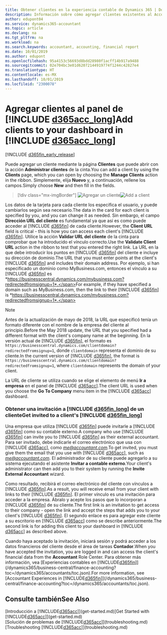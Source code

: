 ```yaml
---
title: Obtener clientes en la experiencia contable de Dynamics 365 | Documentos de Microsoft
description: Información sobre cómo agregar clientes existentes al Accountant Hub de Dynamics 365.
author: edupont04
ms.service: dynamics365-accountant
ms.topic: article
ms.devlang: na
ms.tgt_pltfrm: na
ms.workload: na
ms.search.keywords: accountant, accounting, financial report
ms.date: 10/01/2019
ms.author: edupont
ms.openlocfilehash: 95a4153c56693d8bdd28980f1acff14b917a9488
ms.sourcegitcommit: 02e704bc3e01d62072144919774f1244c42827e4
ms.translationtype: HT
ms.contentlocale: es-MX
ms.lasthandoff: 10/01/2019
ms.locfileid: "2300078"
---
```

# <a name="add-clients-to-your-dashboard-in-include-d365acc_longincludesd365acc_long_mdmd"></a><span data-ttu-id="b01bd-103">Agregar clientes al panel de [!INCLUDE [d365acc_long](includes/d365acc_long_md.md)]</span><span class="sxs-lookup"><span data-stu-id="b01bd-103">Add clients to your dashboard in [!INCLUDE [d365acc_long](includes/d365acc_long_md.md)]</span></span>
[!INCLUDE [d365fin_early_release](includes/d365fin_early_release.md.md)]

<span data-ttu-id="b01bd-104">Puede agregar un cliente mediante la página **Clientes** que puede abrir con la acción **Administrar clientes** de la cinta.</span><span class="sxs-lookup"><span data-stu-id="b01bd-104">You can add a client by using the **Clients** page, which you can open by choosing the **Manage Clients** action in the ribbon.</span></span> <span data-ttu-id="b01bd-105">Simplemente, elija **Nuevo** y, a continuación, rellene los campos.</span><span class="sxs-lookup"><span data-stu-id="b01bd-105">Simply choose **New** and then fill in the fields.</span></span>  

> [!div class="mx-imgBorder"]
> <span data-ttu-id="b01bd-106">![Agregar un cliente](./media/accountant-add-client/manage-client.png)</span><span class="sxs-lookup"><span data-stu-id="b01bd-106">![Add a client](./media/accountant-add-client/manage-client.png)</span></span>

<span data-ttu-id="b01bd-107">Los datos de la tarjeta para cada cliente los especifica el usuario, y puede cambiarlos según sea necesario.</span><span class="sxs-lookup"><span data-stu-id="b01bd-107">The data in the card for each client is specified by you, and you can change it as needed.</span></span> <span data-ttu-id="b01bd-108">Sin embargo, el campo **Dirección URL del cliente** es fundamental ya que así es como puede acceder al [!INCLUDE [d365fin](includes/d365fin_md.md)] de cada cliente.</span><span class="sxs-lookup"><span data-stu-id="b01bd-108">However, the **Client URL** field is critical - this is how you can access each client's [!INCLUDE [d365fin](includes/d365fin_md.md)].</span></span> <span data-ttu-id="b01bd-109">Utilice la acción **Validar URL del cliente** de la cinta para comprobar que ha introducido el vínculo correcto.</span><span class="sxs-lookup"><span data-stu-id="b01bd-109">Use the **Validate Client URL** action in the ribbon to test that you entered the right link.</span></span> <span data-ttu-id="b01bd-110">La URL en la que debe introducir los puntos en [!INCLUDE [d365fin](includes/d365fin_md.md)] del cliente e incluye su dirección de dominio.</span><span class="sxs-lookup"><span data-stu-id="b01bd-110">The URL that you must enter points at the client's [!INCLUDE [d365fin](includes/d365fin_md.md)] and includes their domain address.</span></span> <span data-ttu-id="b01bd-111">Por ejemplo, si han especificado un dominio como MyBusiness.com, entonces el vínculo a su [!INCLUDE [d365fin](includes/d365fin_md.md)] es *https://businesscentral.dynamics.com/mybusiness.com?redirectedfromsignup=1*.</span><span class="sxs-lookup"><span data-stu-id="b01bd-111">For example, if they have specified a domain such as MyBusiness.com, then the link to their [!INCLUDE [d365fin](includes/d365fin_md.md)] is *https://businesscentral.dynamics.com/mybusiness.com?redirectedfromsignup=1*.</span></span>  

> [!NOTE]
>  <span data-ttu-id="b01bd-112">Antes de la actualización de mayo de 2018, la URL que especificó tenía un formato diferente con el nombre de la empresa del cliente al principio.</span><span class="sxs-lookup"><span data-stu-id="b01bd-112">Before the May 2018 update, the URL that you specified had a different format with the client's company name at the beginning.</span></span> <span data-ttu-id="b01bd-113">En la versión actual de [!INCLUDE [d365fin](includes/d365fin_md.md)], el formato es ```https://businesscentral.dynamics.com/clientdomain?redirectedfromsignup=1```, donde ```clientdomain``` representa el dominio de su cliente.</span><span class="sxs-lookup"><span data-stu-id="b01bd-113">In the current version of [!INCLUDE [d365fin](includes/d365fin_md.md)], the format is ```https://businesscentral.dynamics.com/clientdomain?redirectedfromsignup=1```, where ```clientdomain``` represents the domain of your client.</span></span>  

<span data-ttu-id="b01bd-114">La URL de cliente se utiliza cuando se elige el elemento de menú **Ir a empresa** en el panel de [!INCLUDE [d365acc](includes/d365acc_md.md)].</span><span class="sxs-lookup"><span data-stu-id="b01bd-114">The client URL is used when you choose the **Go To Company** menu item in the [!INCLUDE [d365acc](includes/d365acc_md.md)] dashboard.</span></span>  

### <a name="get-invited-to-a-clients-include-d365fin_longincludesd365fin_long_mdmd"></a><span data-ttu-id="b01bd-115">Obtener una invitación a [!INCLUDE [d365fin_long](includes/d365fin_long_md.md)] de un cliente</span><span class="sxs-lookup"><span data-stu-id="b01bd-115">Get invited to a client's [!INCLUDE [d365fin_long](includes/d365fin_long_md.md)]</span></span>
<span data-ttu-id="b01bd-116">Una empresa que utiliza [!INCLUDE [d365fin](includes/d365fin_md.md)] puede invitarle a [!INCLUDE [d365fin](includes/d365fin_md.md)] como su contable externo.</span><span class="sxs-lookup"><span data-stu-id="b01bd-116">A company who use [!INCLUDE [d365fin](includes/d365fin_md.md)] can invite you to [!INCLUDE [d365fin](includes/d365fin_md.md)] as their external accountant.</span></span> <span data-ttu-id="b01bd-117">Para ser invitado, debe indicarle el correo electrónico que usa con [!INCLUDE [d365acc](includes/d365acc_md.md)], como <em>me@accountant.com</em>.</span><span class="sxs-lookup"><span data-stu-id="b01bd-117">To get invited, you must give them the email that you use with [!INCLUDE [d365acc](includes/d365acc_md.md)], such as <em>me@accountant.com</em>.</span></span> <span data-ttu-id="b01bd-118">El administrador de su cliente puede agregarlo a su sistema ejecutando el asistente **Invitar a contable externo**.</span><span class="sxs-lookup"><span data-stu-id="b01bd-118">Your client's administrator can then add you to their system by running the **Invite External Accountant** wizard.</span></span>  

<span data-ttu-id="b01bd-119">Como resultado, recibirá el correo electrónico del cliente con vínculos a [!INCLUDE [d365fin](includes/d365fin_md.md)].</span><span class="sxs-lookup"><span data-stu-id="b01bd-119">As a result, you will receive email from your client with links to their [!INCLUDE [d365fin](includes/d365fin_md.md)].</span></span> <span data-ttu-id="b01bd-120">El primer vínculo es una invitación para acceder a la empresa. Ábralo y acepte los pasos que lo incorporan a [!INCLUDE [d365fin](includes/d365fin_md.md)] de su cliente.</span><span class="sxs-lookup"><span data-stu-id="b01bd-120">The first link is an invitation to get access to their company - open the link and accept the steps that adds you to your client's [!INCLUDE [d365fin](includes/d365fin_md.md)].</span></span> <span data-ttu-id="b01bd-121">El segundo enlace es para agregar este cliente a su escritorio en [!INCLUDE [d365acc](includes/d365acc_md.md)] como se describe anteriormente.</span><span class="sxs-lookup"><span data-stu-id="b01bd-121">The second link is for adding this client to your dashboard in [!INCLUDE [d365acc](includes/d365acc_md.md)] as described above.</span></span>  

<span data-ttu-id="b01bd-122">Cuando haya aceptado la invitación, iniciará sesión y podrá acceder a los datos financieros del cliente desde el área de tareas **Contador**.</span><span class="sxs-lookup"><span data-stu-id="b01bd-122">When you have accepted the invitation, you are logged in and can access the client's financial data from the **Accountant** Role Center.</span></span> <span data-ttu-id="b01bd-123">Para obtener más información, vea [Experiencias contables en [!INCLUDE[d365fin](includes/d365fin_md.md)]](/dynamics365/business-central/finance-accounting?toc=/dynamics365/accountants/toc.json).</span><span class="sxs-lookup"><span data-stu-id="b01bd-123">For more information, see [Accountant Experiences in [!INCLUDE[d365fin](includes/d365fin_md.md)]](/dynamics365/business-central/finance-accounting?toc=/dynamics365/accountants/toc.json).</span></span>  

## <a name="see-also"></a><span data-ttu-id="b01bd-124">Consulte también</span><span class="sxs-lookup"><span data-stu-id="b01bd-124">See Also</span></span>
<span data-ttu-id="b01bd-125">[Introducción a [!INCLUDE[d365acc](includes/d365acc_md.md)]](get-started.md)</span><span class="sxs-lookup"><span data-stu-id="b01bd-125">[Get Started with [!INCLUDE[d365acc](includes/d365acc_md.md)]](get-started.md)</span></span>  
<span data-ttu-id="b01bd-126">[Solución de problemas de [!INCLUDE[d365acc](includes/d365acc_md.md)]](troubleshooting.md)</span><span class="sxs-lookup"><span data-stu-id="b01bd-126">[Troubleshooting [!INCLUDE[d365acc](includes/d365acc_md.md)]](troubleshooting.md)</span></span>  
